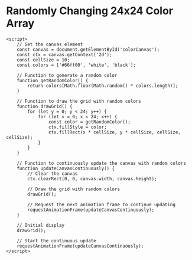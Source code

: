 <!DOCTYPE html>
<html>
<head>
    <title>Randomly Changing 24x24 Color Array</title>
</head>
<body>
    <h1>Randomly Changing 24x24 Color Array</h1>
    <canvas id="colorCanvas" width="240" height="240"></canvas>

    <script>
        // Get the canvas element
        const canvas = document.getElementById('colorCanvas');
        const ctx = canvas.getContext('2d');
        const cellSize = 10;
        const colors = ['#66ff00', 'white', 'black'];

        // Function to generate a random color
        function getRandomColor() {
            return colors[Math.floor(Math.random() * colors.length)];
        }

        // Function to draw the grid with random colors
        function drawGrid() {
            for (let y = 0; y < 24; y++) {
                for (let x = 0; x < 24; x++) {
                    const color = getRandomColor();
                    ctx.fillStyle = color;
                    ctx.fillRect(x * cellSize, y * cellSize, cellSize, cellSize);
                }
            }
        }

        // Function to continuously update the canvas with random colors
        function updateCanvasContinuously() {
            // Clear the canvas
            ctx.clearRect(0, 0, canvas.width, canvas.height);

            // Draw the grid with random colors
            drawGrid();

            // Request the next animation frame to continue updating
            requestAnimationFrame(updateCanvasContinuously);
        }

        // Initial display
        drawGrid();

        // Start the continuous update
        requestAnimationFrame(updateCanvasContinuously);
    </script>
</body>
</html>
